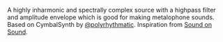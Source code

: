 A highly inharmonic and spectrally complex source with a highpass filter and amplitude envelope which is good for making metalophone sounds. Based on CymbalSynth by [@polyrhythmatic](https://github.com/polyrhythmatic). Inspiration from [Sound on Sound](http://www.soundonsound.com/sos/jul02/articles/synthsecrets0702.asp).
